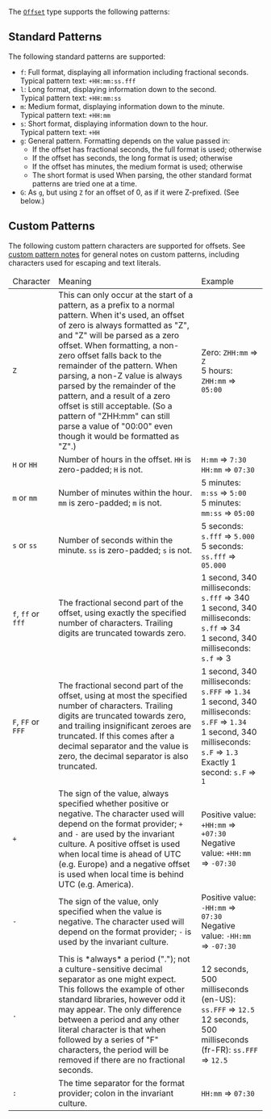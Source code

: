 The [`Offset`](../api/NodaTime.Offset.yml) type supports the following patterns:

Standard Patterns
-----------------

The following standard patterns are supported:

- `f`: Full format, displaying all information including fractional seconds.  
  Typical pattern text: `+HH:mm:ss.fff`
- `l`: Long format, displaying information down to the second.  
  Typical pattern text: `+HH:mm:ss`
- `m`: Medium format, displaying information down to the minute.  
  Typical pattern text: `+HH:mm`
- `s`: Short format, displaying information down to the hour.  
  Typical pattern text: `+HH`
- `g`: General pattern. Formatting depends on the value passed in:
  - If the offset has fractional seconds, the full format is used; otherwise
  - If the offset has seconds, the long format is used; otherwise
  - If the offset has minutes, the medium format is used; otherwise
  - The short format is used
  When parsing, the other standard format patterns are tried one at a time.
- `G`: As `g`, but using `Z` for an offset of 0, as if it were Z-prefixed. (See below.)

Custom Patterns
---------------

The following custom pattern characters are supported for offsets. See [custom pattern notes](text.md#custom-patterns)
for general notes on custom patterns, including characters used for escaping and text literals.

<table>
  <thead>
    <tr>
      <td>Character</td>
      <td>Meaning</td>
      <td>Example</td>
    </tr>
  </thead>
  <tbody>
    <tr>
      <td><code>Z</code></td>
      <td>
        This can only occur at the start of a pattern, as a prefix to a normal pattern. When it's
		used, an offset of zero is always formatted as "Z", and "Z" will be parsed as a zero offset.
		When formatting, a non-zero offset falls back to the remainder of the pattern. When parsing,
		a non-Z value is always parsed by the remainder of the pattern, and a result of a zero offset
		is still acceptable. (So a pattern of "ZHH:mm" can still parse a value of "00:00" even though
		it would be formatted as "Z".)
      </td>
      <td>
        Zero: <code>ZHH:mm</code> => <code>Z</code> <br />
        5 hours: <code>ZHH:mm</code> => <code>05:00</code>
      </td>
    </tr>
    <tr>
      <td><code>H</code> or <code>HH</code></td>
      <td>
        Number of hours in the offset. <code>HH</code> is zero-padded; <code>H</code> is not.
      </td>
      <td>
        <code>H:mm</code> => <code>7:30</code> <br />
        <code>HH:mm</code> => <code>07:30</code>
      </td>
    </tr>
    <tr>
      <td><code>m</code> or <code>mm</code></td>
      <td>
        Number of minutes within the hour. <code>mm</code> is zero-padded; <code>m</code> is not.
      </td>
      <td>
        5 minutes: <code>m:ss</code> => <code>5:00</code> <br />
        5 minutes: <code>mm:ss</code> => <code>05:00</code>
      </td>
    </tr>
    <tr>
      <td><code>s</code> or <code>ss</code></td>
      <td>
        Number of seconds within the minute. <code>ss</code> is zero-padded; <code>s</code> is not.
      </td>
      <td>
        5 seconds: <code>s.fff</code> => <code>5.000</code> <br />
        5 seconds: <code>ss.fff</code> => <code>05.000</code>
      </td>
    </tr>
    <tr>
      <td><code>f</code>, <code>ff</code> or <code>fff</code></td>
      <td>
        The fractional second part of the offset, using exactly the specified number of characters.
		Trailing digits are truncated towards zero.
      </td>
      <td>
        1 second, 340 milliseconds: <code>s.fff</code> => 340 <br />
        1 second, 340 milliseconds: <code>s.ff</code> => 34 <br />
        1 second, 340 milliseconds: <code>s.f</code> => 3 <br />
      </td>
    </tr>
    <tr>
      <td><code>F</code>, <code>FF</code> or <code>FFF</code></td>
      <td>
        The fractional second part of the offset, using at most the specified number of characters.
		Trailing digits are truncated towards zero, and trailing insignificant zeroes are truncated.
		If this comes after a decimal separator and the value is zero, the decimal separator is
		also truncated.
      </td>
      <td>
        1 second, 340 milliseconds: <code>s.FFF</code> => <code>1.34</code> <br />
        1 second, 340 milliseconds: <code>s.FF</code> => <code>1.34</code> <br />
        1 second, 340 milliseconds: <code>s.F</code> => <code>1.3</code> <br />
        Exactly 1 second: <code>s.F</code> => <code>1</code> <br />
      </td>
    </tr>
    <tr>
      <td><code>+</code></td>
      <td>
        The sign of the value, always specified whether positive or negative.
        The character used will depend on the format provider; <code>+</code> and <code>-</code> are
        used by the invariant culture. A positive offset is used when local time is ahead of
		UTC (e.g. Europe) and a negative offset is used when local time is behind UTC (e.g. America).
      </td>
      <td>
        Positive value: <code>+HH:mm</code> => <code>+07:30</code> <br />
        Negative value: <code>+HH:mm</code> => <code>-07:30</code>
      </td>
    </tr>
    <tr>
      <td><code>-</code></td>
      <td>
        The sign of the value, only specified when the value is negative.
        The character used will depend on the format provider; <code>-</code> is
        used by the invariant culture.
      </td>
      <td>
        Positive value: <code>-HH:mm</code> => <code>07:30</code> <br />
        Negative value: <code>-HH:mm</code> => <code>-07:30</code>
      </td>
    </tr>
	<tr>
	  <td><code>.</code></td>
	  <td>
	    This is *always* a period ("."); not a culture-sensitive decimal separator as one might expect. This
		follows the example of other standard libraries, however odd it may appear. The only difference
		between a period and any other literal character is that when followed by a series of "F" characters,
		the period will be removed if there are no fractional seconds.
      </td>
	  <td>
	    12 seconds, 500 milliseconds (en-US): <code>ss.FFF</code> => <code>12.5</code> <br />
	    12 seconds, 500 milliseconds (fr-FR): <code>ss.FFF</code> => <code>12.5</code>
      </td>
    </tr>
    <tr>
      <td><code>:</code></td>
      <td>
        The time separator for the format provider; colon in the invariant culture.
      </td>
      <td><code>HH:mm</code> => <code>07:30</code></td>
    </tr>
  </tbody>    
</table>
